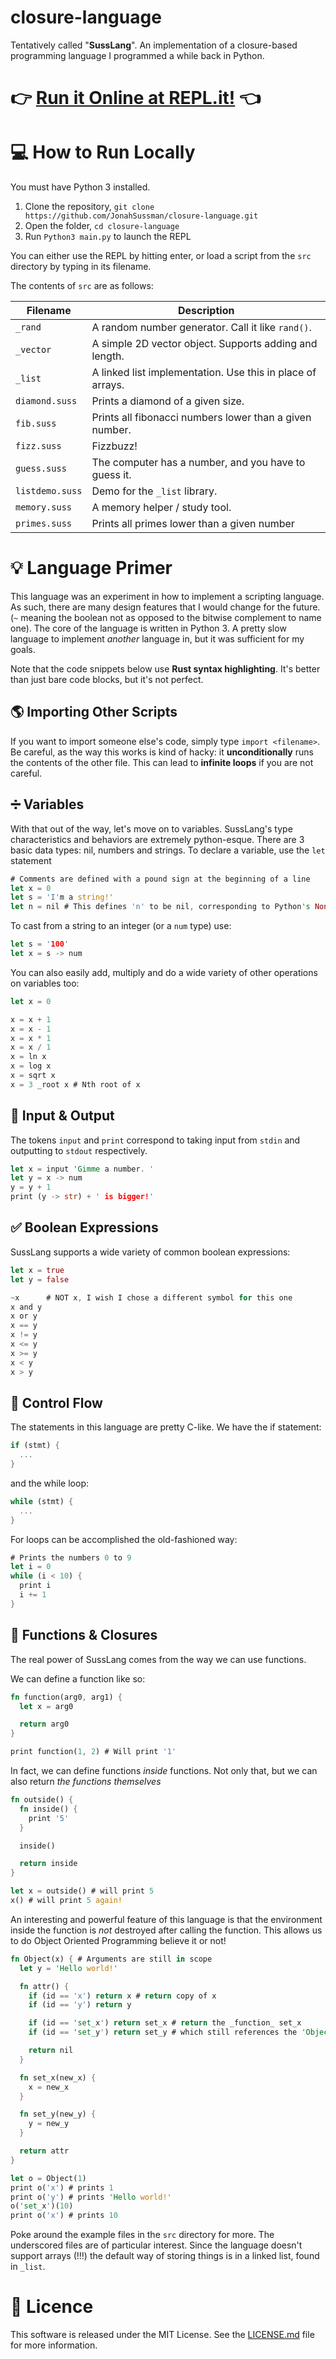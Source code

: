 # closure-language

Tentatively called "**SussLang**". An implementation of a closure-based programming language I programmed a while back in Python.

# 👉 [Run it Online at REPL.it!](https://repl.it/@Inothernews1/Jonah-Language) 👈

# 💻 How to Run Locally

You must have Python 3 installed.

1. Clone the repository, `git clone https://github.com/JonahSussman/closure-language.git`
2. Open the folder, `cd closure-language`
3. Run `Python3 main.py` to launch the REPL

You can either use the REPL by hitting enter, or load a script from the `src` directory by typing in its filename.

The contents of `src` are as follows:

| Filename        | Description                                                |
|-----------------|------------------------------------------------------------|
| `_rand`         | A random number generator. Call it like `rand()`.          |
| `_vector`       | A simple 2D vector object. Supports adding and length.     |
| `_list`         | A linked list implementation. Use this in place of arrays. |
| `diamond.suss`  | Prints a diamond of a given size.                          |
| `fib.suss`      | Prints all fibonacci numbers lower than a given number.    |
| `fizz.suss`     | Fizzbuzz!                                                  |
| `guess.suss`    | The computer has a number, and you have to guess it.       |
| `listdemo.suss` | Demo for the `_list` library.                              |
| `memory.suss`   | A memory helper / study tool.                              |
| `primes.suss`   | Prints all primes lower than a given number                |

# 💡 Language Primer

This language was an experiment in how to implement a scripting language. As such, there are many design features that I would change for the future. (`~` meaning the boolean not as opposed to the bitwise complement to name one). The core of the language is written in Python 3. A pretty slow language to implement *another* language in, but it was sufficient for my goals. 

Note that the code snippets below use **Rust syntax highlighting**. It's better than just bare code blocks, but it's not perfect.

## 🌎 Importing Other Scripts

If you want to import someone else's code, simply type `import <filename>`. Be careful, as the way this works is kind of hacky: it **unconditionally** runs the contents of the other file. This can lead to **infinite loops** if you are not careful.

## ➗ Variables

With that out of the way, let's move on to variables. SussLang's type characteristics and behaviors are extremely python-esque. There are 3 basic data types: nil, numbers and strings. To declare a variable, use the `let` statement

```rust
# Comments are defined with a pound sign at the beginning of a line
let x = 0
let s = 'I'm a string!'
let n = nil # This defines 'n' to be nil, corresponding to Python's None type.
```

To cast from a string to an integer (or a `num` type) use:

```rust
let s = '100'
let x = s -> num
```

You can also easily add, multiply and do a wide variety of other operations on variables too:

```rust
let x = 0

x = x + 1
x = x - 1
x = x * 1
x = x / 1
x = ln x
x = log x
x = sqrt x
x = 3 _root x # Nth root of x
```

## 🦜 Input & Output

The tokens `input` and `print` correspond to taking input from `stdin` and outputting to `stdout` respectively.

```rust
let x = input 'Gimme a number. '
let y = x -> num
y = y + 1
print (y -> str) + ' is bigger!'
```

## ✅ Boolean Expressions

SussLang supports a wide variety of common boolean expressions:

```rust
let x = true
let y = false

~x      # NOT x, I wish I chose a different symbol for this one
x and y
x or y
x == y
x != y
x <= y
x >= y
x < y
x > y
```

## 🌊 Control Flow

The statements in this language are pretty C-like. We have the if statement:

```rust
if (stmt) {
  ...
}
```

and the while loop:

```rust
while (stmt) {
  ...
}
```

For loops can be accomplished the old-fashioned way:

```rust
# Prints the numbers 0 to 9
let i = 0
while (i < 10) {
  print i 
  i += 1
}
```

## 🚂 Functions & Closures

The real power of SussLang comes from the way we can use functions.

We can define a function like so:

```rust
fn function(arg0, arg1) {
  let x = arg0

  return arg0
}

print function(1, 2) # Will print '1'
```

In fact, we can define functions *inside* functions. Not only that, but we can also return *the functions themselves*

```rust
fn outside() {
  fn inside() {
    print '5'
  }

  inside()

  return inside
}

let x = outside() # will print 5
x() # will print 5 again!
```

An interesting and powerful feature of this language is that the environment inside the function is *not* destroyed after calling the function. This allows us to do Object Oriented Programming believe it or not! 

```rust
fn Object(x) { # Arguments are still in scope
  let y = 'Hello world!'

  fn attr() {
    if (id == 'x') return x # return copy of x
    if (id == 'y') return y

    if (id == 'set_x') return set_x # return the _function_ set_x
    if (id == 'set_y') return set_y # which still references the 'Object' environment

    return nil
  }

  fn set_x(new_x) {
    x = new_x
  }

  fn set_y(new_y) {
    y = new_y
  }

  return attr
}

let o = Object(1)
print o('x') # prints 1
print o('y') # prints 'Hello world!'
o('set_x')(10)
print o('x') # prints 10
```

Poke around the example files in the `src` directory for more. The underscored files are of particular interest. Since the language doesn't support arrays (!!!) the default way of storing things is in a linked list, found in `_list`.

# 📜 Licence

This software is released under the MIT License. See the [LICENSE.md](LICENSE.md) file for more information.